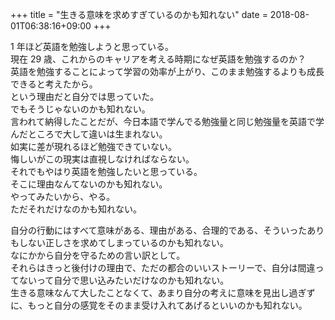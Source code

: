 +++
title = "生きる意味を求めすぎているのかも知れない"
date = 2018-08-01T06:38:16+09:00
+++

1 年ほど英語を勉強しようと思っている。  
現在 29 歳、これからのキャリアを考える時期になぜ英語を勉強するのか？  
英語を勉強することによって学習の効率が上がり、このまま勉強するよりも成長できると考えたから。  
という理由だと自分では思っていた。  
でもそうじゃないのかも知れない。  
言われて納得したことだが、今日本語で学んでる勉強量と同じ勉強量を英語で学んだところで大して違いは生まれない。  
如実に差が現れるほど勉強できていない。  
悔しいがこの現実は直視しなければならない。  
それでもやはり英語を勉強したいと思っている。  
そこに理由なんてないのかも知れない。  
やってみたいから、やる。  
ただそれだけなのかも知れない。

自分の行動にはすべて意味がある、理由がある、合理的である、そういったありもしない正しさを求めてしまっているのかも知れない。  
なにかから自分を守るための言い訳として。  
それらはきっと後付けの理由で、ただの都合のいいストーリーで、自分は間違ってないって自分で思い込みたいだけなのかも知れない。  
生きる意味なんて大したことなくて、あまり自分の考えに意味を見出し過ぎずに、もっと自分の感覚をそのまま受け入れてあげるといいのかも知れない。

